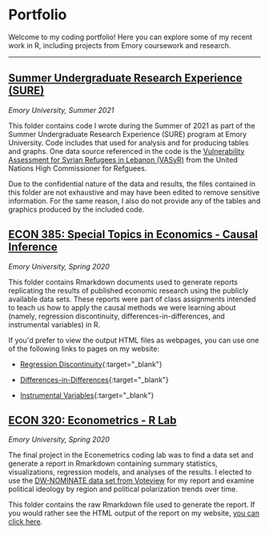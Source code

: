 # Portfolio

Welcome to my coding portfolio! Here you can explore some of my recent work in R, including projects from Emory coursework and research.

---

## [Summer Undergraduate Research Experience (SURE)](/SURE_Social_Program_Manipulation)
*Emory University, Summer 2021*

This folder contains code I wrote during the Summer of 2021 as part of the Summer Undergraduate Research Experience (SURE) program at Emory University. Code includes that used for analysis and for producing tables and graphs. One data source referenced in the code is the [Vulnerability Assessment for Syrian Refugees in Lebanon (VASyR)](http://ialebanon.unhcr.org/vasyr/) from the United Nations High Commissioner for Refguees.

Due to the confidential nature of the data and results, the files contained in this folder are not exhaustive and may have been edited to remove sensitive information. For the same reason, I also do not provide any of the tables and graphics produced by the included code.

## [ECON 385: Special Topics in Economics - Causal Inference](/ECON385_Causal_Inference)
*Emory University, Spring 2020*

This folder contains Rmarkdown documents used to generate reports replicating the results of published economic research using the publicly available data sets. These reports were part of class assignments intended to teach us how to apply the causal methods we were learning about (namely, regression discontinuity, differences-in-differences, and instrumental variables) in R.

If you'd prefer to view the output HTML files as webpages, you can use one of the following links to pages on my website:

* [Regression Discontinuity](https://www.nicholasskelley.com/rmd/causal-replications/Skelley_ECON385_RDD.html){:target="_blank"}

* [Differences-in-Differences](https://www.nicholasskelley.com/rmd/causal-replications/Skelley_ECON385_DiffInDiff.html){:target="_blank"}

* [Instrumental Variables](https://www.nicholasskelley.com/rmd/causal-replications/Skelley_ECON385_Instrumental.html){:target="_blank"}

## [ECON 320: Econometrics - R Lab](/ECON320_Econometrics_Lab)
*Emory University, Spring 2020*

The final project in the Econemetrics coding lab was to find a data set and generate a report in Rmarkdown containing summary statistics, visualizations, regression models, and analyses of the results. I elected to use the [DW-NOMINATE data set from Voteview](https://www.voteview.com/data) for my report and examine political ideology by region and political polarization trends over time.

This folder contains the raw Rmarkdown file used to generate the report. If you would rather see the HTML output of the report on my website, [you can click here](https://www.nicholasskelley.com/rmd/Skelley_ECON320_Project.html).
